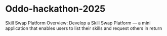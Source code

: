# Oddo-hackathon-2025
Skill Swap Platform
  Overview:
  Develop a Skill Swap Platform — a mini application that enables users to list their skills and
  request others in return
